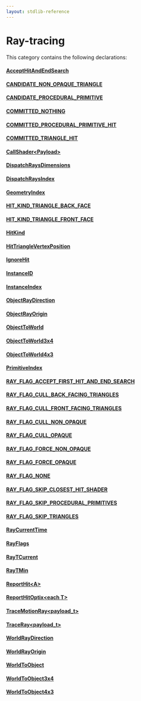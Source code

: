 ```yaml
---
layout: stdlib-reference
---
```

# Ray-tracing

This category contains the following declarations:

#### [AcceptHitAndEndSearch](global-decls/AcceptHitAndEndSearch.md)

#### [CANDIDATE\_NON\_OPAQUE\_TRIANGLE](global-decls/CANDIDATE_NON_OPAQUE_TRIANGLE.md)

#### [CANDIDATE\_PROCEDURAL\_PRIMITIVE](global-decls/CANDIDATE_PROCEDURAL_PRIMITIVE.md)

#### [COMMITTED\_NOTHING](global-decls/COMMITTED_NOTHING.md)

#### [COMMITTED\_PROCEDURAL\_PRIMITIVE\_HIT](global-decls/COMMITTED_PROCEDURAL_PRIMITIVE_HIT.md)

#### [COMMITTED\_TRIANGLE\_HIT](global-decls/COMMITTED_TRIANGLE_HIT.md)

#### [CallShader\<Payload\>](global-decls/CallShader.md)

#### [DispatchRaysDimensions](global-decls/DispatchRaysDimensions.md)

#### [DispatchRaysIndex](global-decls/DispatchRaysIndex.md)

#### [GeometryIndex](global-decls/GeometryIndex.md)

#### [HIT\_KIND\_TRIANGLE\_BACK\_FACE](global-decls/HIT_KIND_TRIANGLE_BACK_FACE.md)

#### [HIT\_KIND\_TRIANGLE\_FRONT\_FACE](global-decls/HIT_KIND_TRIANGLE_FRONT_FACE.md)

#### [HitKind](global-decls/HitKind.md)

#### [HitTriangleVertexPosition](global-decls/HitTriangleVertexPosition.md)

#### [IgnoreHit](global-decls/IgnoreHit.md)

#### [InstanceID](global-decls/InstanceID.md)

#### [InstanceIndex](global-decls/InstanceIndex.md)

#### [ObjectRayDirection](global-decls/ObjectRayDirection.md)

#### [ObjectRayOrigin](global-decls/ObjectRayOrigin.md)

#### [ObjectToWorld](global-decls/ObjectToWorld.md)

#### [ObjectToWorld3x4](global-decls/ObjectToWorld3x4.md)

#### [ObjectToWorld4x3](global-decls/ObjectToWorld4x3.md)

#### [PrimitiveIndex](global-decls/PrimitiveIndex.md)

#### [RAY\_FLAG\_ACCEPT\_FIRST\_HIT\_AND\_END\_SEARCH](global-decls/RAY_FLAG_ACCEPT_FIRST_HIT_AND_END_SEARCH.md)

#### [RAY\_FLAG\_CULL\_BACK\_FACING\_TRIANGLES](global-decls/RAY_FLAG_CULL_BACK_FACING_TRIANGLES.md)

#### [RAY\_FLAG\_CULL\_FRONT\_FACING\_TRIANGLES](global-decls/RAY_FLAG_CULL_FRONT_FACING_TRIANGLES.md)

#### [RAY\_FLAG\_CULL\_NON\_OPAQUE](global-decls/RAY_FLAG_CULL_NON_OPAQUE.md)

#### [RAY\_FLAG\_CULL\_OPAQUE](global-decls/RAY_FLAG_CULL_OPAQUE.md)

#### [RAY\_FLAG\_FORCE\_NON\_OPAQUE](global-decls/RAY_FLAG_FORCE_NON_OPAQUE.md)

#### [RAY\_FLAG\_FORCE\_OPAQUE](global-decls/RAY_FLAG_FORCE_OPAQUE.md)

#### [RAY\_FLAG\_NONE](global-decls/RAY_FLAG_NONE.md)

#### [RAY\_FLAG\_SKIP\_CLOSEST\_HIT\_SHADER](global-decls/RAY_FLAG_SKIP_CLOSEST_HIT_SHADER.md)

#### [RAY\_FLAG\_SKIP\_PROCEDURAL\_PRIMITIVES](global-decls/RAY_FLAG_SKIP_PROCEDURAL_PRIMITIVES.md)

#### [RAY\_FLAG\_SKIP\_TRIANGLES](global-decls/RAY_FLAG_SKIP_TRIANGLES.md)

#### [RayCurrentTime](global-decls/RayCurrentTime.md)

#### [RayFlags](global-decls/RayFlags.md)

#### [RayTCurrent](global-decls/RayTCurrent.md)

#### [RayTMin](global-decls/RayTMin.md)

#### [ReportHit\<A\>](global-decls/ReportHit.md)

#### [ReportHitOptix\<each T\>](global-decls/ReportHitOptix.md)

#### [TraceMotionRay\<payload\_t\>](global-decls/TraceMotionRay.md)

#### [TraceRay\<payload\_t\>](global-decls/TraceRay.md)

#### [WorldRayDirection](global-decls/WorldRayDirection.md)

#### [WorldRayOrigin](global-decls/WorldRayOrigin.md)

#### [WorldToObject](global-decls/WorldToObject.md)

#### [WorldToObject3x4](global-decls/WorldToObject3x4.md)

#### [WorldToObject4x3](global-decls/WorldToObject4x3.md)

